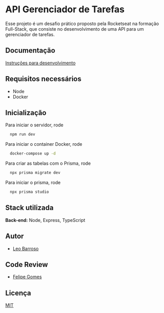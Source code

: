 
# API Gerenciador de Tarefas

Esse projeto é um desafio prático proposto pela Rocketseat na formação Full-Stack, que consiste no desenvolvimento de uma API para um gerenciador de tarefas.

## Documentação

[Instruções para desenvolvimento](https://efficient-sloth-d85.notion.site/Desafio-pr-tico-Gerenciador-de-tarefas-0107c46e7aaa44fa8f01f879589a9077)

## Requisitos necessários

- Node
- Docker


## Inicialização

Para iniciar o servidor, rode

```bash
  npm run dev
```

Para iniciar o container Docker, rode

```bash
  docker-compose up -d
```

Para criar as tabelas com o Prisma, rode

```bash
  npx prisma migrate dev
```

Para iniciar o prisma, rode

```bash
  npx prisma studio
```

## Stack utilizada

**Back-end:** Node, Express, TypeScript


## Autor

- [Leo Barroso](https://github.com/Leo-Barroso)

## Code Review

- [Felipe Gomes](https://github.com/f3gomes)

## Licença

[MIT](https://choosealicense.com/licenses/mit/)

